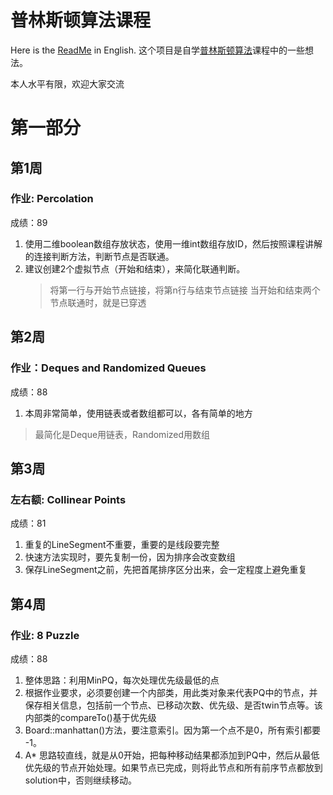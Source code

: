 # 普林斯顿算法课程
Here is the [ReadMe](https://github.com/yogggithub/algorithm/blob/master/README.md) in English.
这个项目是自学[普林斯顿算法](https://www.coursera.org/learn/algorithms-part1/home/welcome)课程中的一些想法。

本人水平有限，欢迎大家交流

# 第一部分

## 第1周

### 作业: Percolation
成绩：89

1. 使用二维boolean数组存放状态，使用一维int数组存放ID，然后按照课程讲解的连接判断方法，判断节点是否联通。
2. 建议创建2个虚拟节点（开始和结束），来简化联通判断。
    > 将第一行与开始节点链接，将第n行与结束节点链接
    > 当开始和结束两个节点联通时，就是已穿透

## 第2周

### 作业：Deques and Randomized Queues
成绩：88

1. 本周非常简单，使用链表或者数组都可以，各有简单的地方
  > 最简化是Deque用链表，Randomized用数组

## 第3周

### 左右额: Collinear Points
成绩：81

1. 重复的LineSegment不重要，重要的是线段要完整
2. 快速方法实现时，要先复制一份，因为排序会改变数组
3. 保存LineSegment之前，先把首尾排序区分出来，会一定程度上避免重复


## 第4周

### 作业: 8 Puzzle
成绩：88

1. 整体思路：利用MinPQ，每次处理优先级最低的点
2. 根据作业要求，必须要创建一个内部类，用此类对象来代表PQ中的节点，并保存相关信息，包括前一个节点、已移动次数、优先级、是否twin节点等。该内部类的compareTo()基于优先级
3. Board::manhattan()方法，要注意索引。因为第一个点不是0，所有索引都要 -1。
4. A* 思路较直线，就是从0开始，把每种移动结果都添加到PQ中，然后从最低优先级的节点开始处理。如果节点已完成，则将此节点和所有前序节点都放到solution中，否则继续移动。

